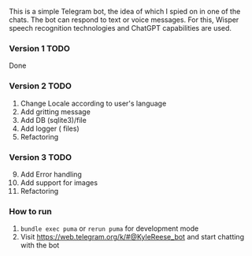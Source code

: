 This is a simple Telegram bot, the idea of which I spied on in one of the chats.
The bot can respond to text or voice messages.
For this, Wisper speech recognition technologies and ChatGPT capabilities are used.

### Version 1 TODO
Done

### Version 2 TODO
1. Change Locale according to user's language
10. Add gritting message
2. Add DB (sqlite3)/file
8. Add logger ( files)
3. Refactoring

### Version 3 TODO
9. Add Error handling
11. Add support for images
3. Refactoring


### How to run
1. `bundle exec puma` or `rerun puma` for development mode
2. Visit https://web.telegram.org/k/#@KyleReese_bot and start chatting with the bot

